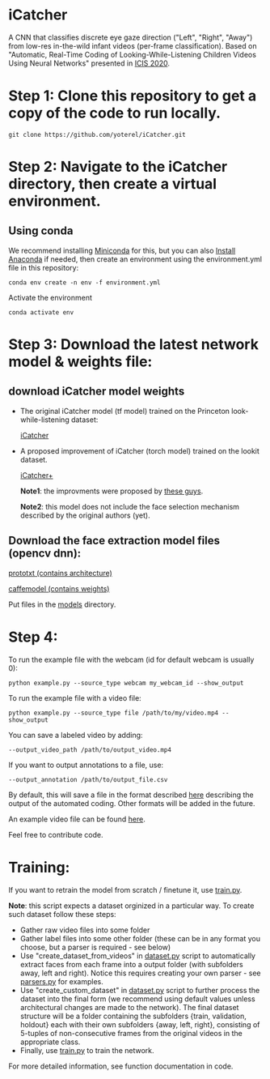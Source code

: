 # iCatcher
A CNN that classifies discrete eye gaze direction ("Left", "Right", "Away") from low-res in-the-wild infant videos (per-frame classification).
Based on "Automatic, Real-Time Coding of Looking-While-Listening Children Videos Using Neural Networks" presented in [ICIS 2020](https://infantstudies.org/congress-2020).

# Step 1: Clone this repository to get a copy of the code to run locally.

`git clone https://github.com/yoterel/iCatcher.git`

# Step 2: Navigate to the iCatcher directory, then create a virtual environment.

## Using conda

We recommend installing [Miniconda](https://docs.conda.io/en/latest/miniconda.html) for this, but you can also [Install Anaconda](https://www.anaconda.com/products/individual/get-started) if needed, then create an environment using the environment.yml file in this repository:

`conda env create -n env -f environment.yml`

Activate the environment

`conda activate env`

# Step 3: Download the latest network model & weights file:

## download iCatcher model weights
- The original iCatcher model (tf model) trained on the Princeton look-while-listening dataset:

  [iCatcher](https://www.cs.tau.ac.il/~yotamerel/baby_eye_tracker/model.h5)
  
- A proposed improvement of iCatcher (torch model) trained on the lookit dataset.

  [iCatcher+](https://www.cs.tau.ac.il/~yotamerel/baby_eye_tracker/icatcher+.pt)
  
  **Note1**: the improvments were proposed by [these guys](https://github.com/XinchengTan/infant-gaze-coding).
  
  **Note2**: this model does not include the face selection mechanism described by the original authors (yet).


## Download the face extraction model files (opencv dnn):

  [prototxt (contains architecture)](https://www.cs.tau.ac.il/~yotamerel/baby_eye_tracker/config.prototxt)

  [caffemodel (contains weights)](https://www.cs.tau.ac.il/~yotamerel/baby_eye_tracker/face_model.caffemodel)

Put files in the [models](models) directory.

# Step 4:

To run the example file with the webcam (id for default webcam is usually 0):

`python example.py --source_type webcam my_webcam_id --show_output`

To run the example file with a video file:

`python example.py --source_type file /path/to/my/video.mp4 --show_output`

You can save a labeled video by adding:

`--output_video_path /path/to/output_video.mp4`

If you want to output annotations to a file, use:

`--output_annotation /path/to/output_file.csv`

By default, this will save a file in the format described [here](https://osf.io/3n97m/) describing the 
output of the automated coding. Other formats will be added in the future.

An example video file can be found [here](https://www.cs.tau.ac.il/~yotamerel/baby_eye_tracker/example.mp4).

Feel free to contribute code.

# Training:

If you want to retrain the model from scratch / finetune it, use [train.py](train.py).

**Note**: this script expects a dataset orginized in a particular way. To create such dataset follow these steps:

- Gather raw video files into some folder
- Gather label files into some other folder (these can be in any format you choose, but a parser is required - see below)
- Use "create_dataset_from_videos" in [dataset.py](dataset.py) script to automatically extract faces from each frame into a output folder (with subfolders away, left and right). Notice this requires creating your own parser - see [parsers.py](parsers.py) for examples.
- Use "create_custom_dataset" in [dataset.py](dataset.py) script to further process the dataset into the final form (we recommend using default values unless architectural changes are made to the network). The final dataset structure will be a folder containing the subfolders {train, validation, holdout} each with their own subfolders {away, left, right}, consisting of 5-tuples of non-consecutive frames from the original videos in the appropriate class.
- Finally, use [train.py](train.py) to train the network.

For more detailed information, see function documentation in code.

